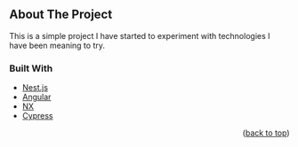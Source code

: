 ## About The Project

This is a simple project I have started to experiment with technologies I have been meaning to try.


### Built With

* [Nest.js](https://nestjs.org/)
* [Angular](https://angular.io/)
* [NX](https://nx.dev/)
* [Cypress](https://www.cypress.io/)

<p align="right">(<a href="#top">back to top</a>)</p>

